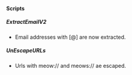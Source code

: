 
#### Scripts
##### ExtractEmailV2
- Email addresses with [@] are now extracted.
##### UnEscapeURLs
- Urls with meow:// and meows:// ae escaped.
